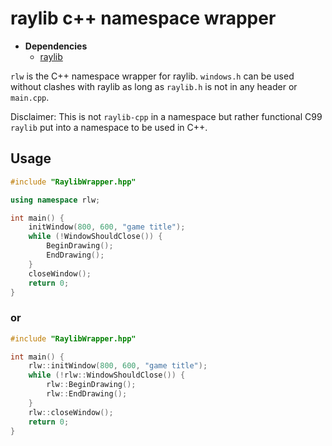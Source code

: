 # raylib c++ namespace wrapper

- **Dependencies**
  - [raylib](https://github.com/raysan5/raylib)

`rlw` is the C++ namespace wrapper for raylib. `windows.h` can be used without clashes with raylib as long as `raylib.h` is not in any header or `main.cpp`.

Disclaimer: This is not `raylib-cpp` in a namespace but rather functional C99 `raylib` put into a namespace to be used in C++.

## Usage
```cpp
#include "RaylibWrapper.hpp"

using namespace rlw;

int main() {
    initWindow(800, 600, "game title");
    while (!WindowShouldClose()) {
        BeginDrawing();
        EndDrawing();
    }
    closeWindow();
    return 0;
}
```

### or

```cpp
#include "RaylibWrapper.hpp"

int main() {
    rlw::initWindow(800, 600, "game title");
    while (!rlw::WindowShouldClose()) {
        rlw::BeginDrawing();
        rlw::EndDrawing();
    }
    rlw::closeWindow();
    return 0;
}
```